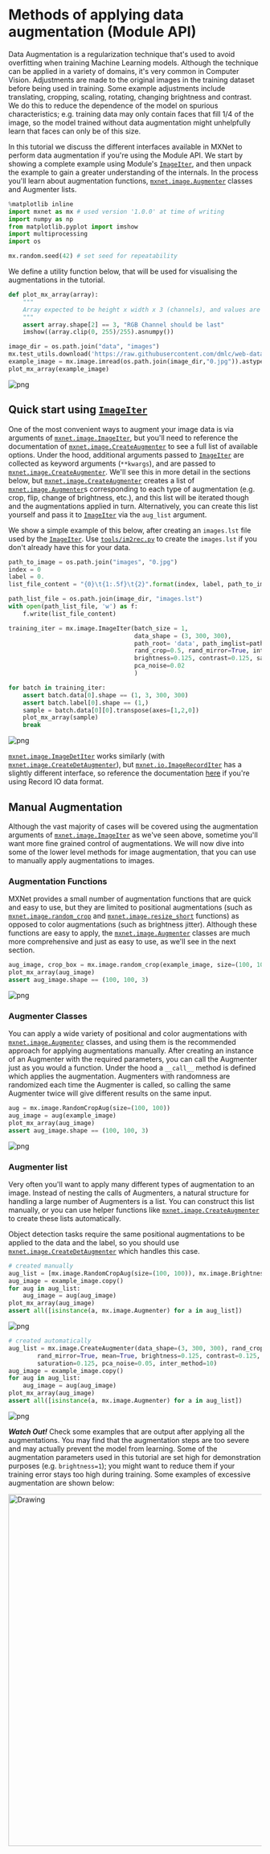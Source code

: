 # Methods of applying data augmentation (Module API)

Data Augmentation is a regularization technique that's used to avoid overfitting when training Machine Learning models. Although the technique can be applied in a variety of domains, it's very common in Computer Vision. Adjustments are made to the original images in the training dataset before being used in training. Some example adjustments include translating, cropping, scaling, rotating, changing brightness and contrast. We do this to reduce the dependence of the model on spurious characteristics; e.g. training data may only contain faces that fill 1/4 of the image, so the model trained without data augmentation might unhelpfully learn that faces can only be of this size.

In this tutorial we discuss the different interfaces available in MXNet to perform data augmentation if you're using the Module API. We start by showing a complete example using Module's [`ImageIter`](https://mxnet.incubator.apache.org/api/python/image/image.html?highlight=imageiter#mxnet.image.ImageIter), and then unpack the example to gain a greater understanding of the internals. In the process you'll learn about augmentation functions, [`mxnet.image.Augmenter`](https://mxnet.incubator.apache.org/api/python/image/image.html?highlight=augmen#mxnet.image.Augmenter) classes and Augmenter lists.


```python
%matplotlib inline
import mxnet as mx # used version '1.0.0' at time of writing
import numpy as np
from matplotlib.pyplot import imshow
import multiprocessing
import os

mx.random.seed(42) # set seed for repeatability
```

We define a utility function below, that will be used for visualising the augmentations in the tutorial.


```python
def plot_mx_array(array):
    """
    Array expected to be height x width x 3 (channels), and values are floats between 0 and 255.
    """
    assert array.shape[2] == 3, "RGB Channel should be last"
    imshow((array.clip(0, 255)/255).asnumpy())
```

```python
image_dir = os.path.join("data", "images")
mx.test_utils.download('https://raw.githubusercontent.com/dmlc/web-data/master/mxnet/doc/tutorials/data_aug/inputs/0.jpg', dirname=image_dir)
example_image = mx.image.imread(os.path.join(image_dir,"0.jpg")).astype("float32")
plot_mx_array(example_image)
```


![png](https://raw.githubusercontent.com/dmlc/web-data/master/mxnet/doc/tutorials/data_aug/outputs/use/output_5_0.png)<!--notebook-skip-line-->


## Quick start using [`ImageIter`](https://mxnet.incubator.apache.org/api/python/image/image.html?highlight=imageiter#mxnet.image.ImageIter)

One of the most convenient ways to augment your image data is via arguments of [`mxnet.image.ImageIter`](https://mxnet.incubator.apache.org/api/python/image/image.html?highlight=imageiter#mxnet.image.ImageIter), but you'll need to reference the documentation of [`mxnet.image.CreateAugmenter`](https://mxnet.incubator.apache.org/api/python/image/image.html?highlight=createaugmenter#mxnet.image.CreateAugmenter) to see a full list of available options. Under the hood, additional arguments passed to [`ImageIter`](https://mxnet.incubator.apache.org/api/python/image/image.html?highlight=imageiter#mxnet.image.ImageIter) are collected as keyword arguments (`**kwargs`), and are passed to [`mxnet.image.CreateAugmenter`](https://mxnet.incubator.apache.org/api/python/image/image.html?highlight=createaugmenter#mxnet.image.CreateAugmenter). We'll see this in more detail in the sections below, but [`mxnet.image.CreateAugmenter`](https://mxnet.incubator.apache.org/api/python/image/image.html?highlight=createaugmenter#mxnet.image.CreateAugmenter) creates a list of  [`mxnet.image.Augmenter`](https://mxnet.incubator.apache.org/api/python/image/image.html?highlight=augmen#mxnet.image.Augmenter)s corresponding to each type of augmentation (e.g. crop, flip, change of brightness, etc.), and this list will be iterated though and the augmentations applied in turn. Alternatively, you can create this list yourself and pass it to [`ImageIter`](https://mxnet.incubator.apache.org/api/python/image/image.html?highlight=imageiter#mxnet.image.ImageIter) via the `aug_list` argument.


We show a simple example of this below, after creating an `images.lst` file used by the [`ImageIter`](https://mxnet.incubator.apache.org/api/python/image/image.html?highlight=imageiter#mxnet.image.ImageIter). Use [`tools/im2rec.py`](https://github.com/apache/incubator-mxnet/blob/master/tools/im2rec.py) to create the `images.lst` if you don't already have this for your data.

```python
path_to_image = os.path.join("images", "0.jpg")
index = 0
label = 0.
list_file_content = "{0}\t{1:.5f}\t{2}".format(index, label, path_to_image)

path_list_file = os.path.join(image_dir, "images.lst")
with open(path_list_file, 'w') as f:
    f.write(list_file_content)

```

```python
training_iter = mx.image.ImageIter(batch_size = 1,
                                   data_shape = (3, 300, 300),
                                   path_root= 'data', path_imglist=path_list_file,
                                   rand_crop=0.5, rand_mirror=True, inter_method=10,
                                   brightness=0.125, contrast=0.125, saturation=0.125,
                                   pca_noise=0.02
                                   )
```


```python
for batch in training_iter:
    assert batch.data[0].shape == (1, 3, 300, 300)
    assert batch.label[0].shape == (1,)
    sample = batch.data[0][0].transpose(axes=[1,2,0])
    plot_mx_array(sample)
    break
```


![png](https://raw.githubusercontent.com/dmlc/web-data/master/mxnet/doc/tutorials/data_aug/outputs/use/output_28_1.png)<!--notebook-skip-line-->

[`mxnet.image.ImageDetIter`](https://mxnet.incubator.apache.org/api/python/image/image.html?highlight=imagedetiter#mxnet.image.ImageDetIter) works similarly (with [`mxnet.image.CreateDetAugmenter`](https://mxnet.incubator.apache.org/api/python/image/image.html?highlight=createdetaugmenter#mxnet.image.CreateDetAugmenter)), but [`mxnet.io.ImageRecordIter`](https://mxnet.incubator.apache.org/api/python/io/io.html?highlight=imagerecorditer#mxnet.io.ImageRecordIter) has a slightly different interface, so reference the documentation [here](https://mxnet.incubator.apache.org/api/python/io/io.html?highlight=imagerecorditer#mxnet.io.ImageRecordIter) if you're using Record IO data format.

## Manual Augmentation

Although the vast majority of cases will be covered using the augmentation arguments of [`mxnet.image.ImageIter`](https://mxnet.incubator.apache.org/api/python/image/image.html?highlight=imageiter#mxnet.image.ImageIter) as we've seen above, sometime you'll want more fine grained control of augmentations. We will now dive into some of the lower level methods for image augmentation, that you can use to manually apply augmentations to images.

### Augmentation Functions

MXNet provides a small number of augmentation functions that are quick and easy to use, but they are limited to positional augmentations (such as [`mxnet.image.random_crop`](https://mxnet.incubator.apache.org/api/python/image/image.html?highlight=random_crop#mxnet.image.random_crop) and [`mxnet.image.resize_short`](https://mxnet.incubator.apache.org/api/python/image/image.html?highlight=random_crop#mxnet.image.resize_short) functions) as opposed to color augmentations (such as brightness jitter). Although these functions are easy to apply, the [`mxnet.image.Augmenter`](https://mxnet.incubator.apache.org/api/python/image/image.html?highlight=augmen#mxnet.image.Augmenter) classes are much more comprehensive and just as easy to use, as we'll see in the next section.


```python
aug_image, crop_box = mx.image.random_crop(example_image, size=(100, 100))
plot_mx_array(aug_image)
assert aug_image.shape == (100, 100, 3)
```


![png](https://raw.githubusercontent.com/dmlc/web-data/master/mxnet/doc/tutorials/data_aug/outputs/use/output_16_0.png)<!--notebook-skip-line-->


### Augmenter Classes

You can apply a wide variety of positional and color augmentations with [`mxnet.image.Augmenter`](https://mxnet.incubator.apache.org/api/python/image/image.html?highlight=augmen#mxnet.image.Augmenter) classes, and using them is the recommended approach for applying augmentations manually. After creating an instance of an Augmenter with the required parameters, you can call the Augmenter just as you would a function. Under the hood a `__call__` method is defined which applies the augmentation. Augmenters with randomness are randomized each time the Augmenter is called, so calling the same Augmenter twice will give different results on the same input.


```python
aug = mx.image.RandomCropAug(size=(100, 100))
aug_image = aug(example_image)
plot_mx_array(aug_image)
assert aug_image.shape == (100, 100, 3)
```


![png](https://raw.githubusercontent.com/dmlc/web-data/master/mxnet/doc/tutorials/data_aug/outputs/use/output_19_0.png)<!--notebook-skip-line-->


### Augmenter list

Very often you'll want to apply many different types of augmentation to an image. Instead of nesting the calls of Augmenters, a natural structure for handling a large number of Augmenters is a list. You can construct this list manually, or you can use helper functions like [`mxnet.image.CreateAugmenter`](https://mxnet.incubator.apache.org/api/python/image/image.html?highlight=createaugmenter#mxnet.image.CreateAugmenter) to create these lists automatically.

Object detection tasks require the same positional augmentations to be applied to the data and the label, so you should use [`mxnet.image.CreateDetAugmenter`](https://mxnet.incubator.apache.org/api/python/image/image.html?highlight=createdetaugmenter#mxnet.image.CreateDetAugmenter) which handles this case.


```python
# created manually
aug_list = [mx.image.RandomCropAug(size=(100, 100)), mx.image.BrightnessJitterAug(brightness=1)]
aug_image = example_image.copy()
for aug in aug_list:
    aug_image = aug(aug_image)
plot_mx_array(aug_image)
assert all([isinstance(a, mx.image.Augmenter) for a in aug_list])
```


![png](https://raw.githubusercontent.com/dmlc/web-data/master/mxnet/doc/tutorials/data_aug/outputs/use/output_22_1.png)<!--notebook-skip-line-->



```python
# created automatically
aug_list = mx.image.CreateAugmenter(data_shape=(3, 300, 300), rand_crop=0.5,
        rand_mirror=True, mean=True, brightness=0.125, contrast=0.125,
        saturation=0.125, pca_noise=0.05, inter_method=10)
aug_image = example_image.copy()
for aug in aug_list:
    aug_image = aug(aug_image)
plot_mx_array(aug_image)
assert all([isinstance(a, mx.image.Augmenter) for a in aug_list])
```


![png](https://raw.githubusercontent.com/dmlc/web-data/master/mxnet/doc/tutorials/data_aug/outputs/use/output_23_1.png)<!--notebook-skip-line-->


__*Watch Out!*__ Check some examples that are output after applying all the augmentations. You may find that the augmentation steps are too severe and may actually prevent the model from learning. Some of the augmentation parameters used in this tutorial are set high for demonstration purposes (e.g. `brightness=1`); you might want to reduce them if your training error stays too high during training. Some examples of excessive augmentation are shown below:

<img src="https://raw.githubusercontent.com/dmlc/web-data/master/mxnet/doc/tutorials/data_aug/outputs/use//severe_aug.png" alt="Drawing" style="width: 700px;"/>

<!-- INSERT SOURCE DOWNLOAD BUTTONS -->